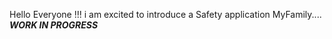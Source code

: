 Hello Everyone !!! i am excited to introduce a Safety application MyFamily....
***********************************************************************WORK IN PROGRESS***********************************************************************
